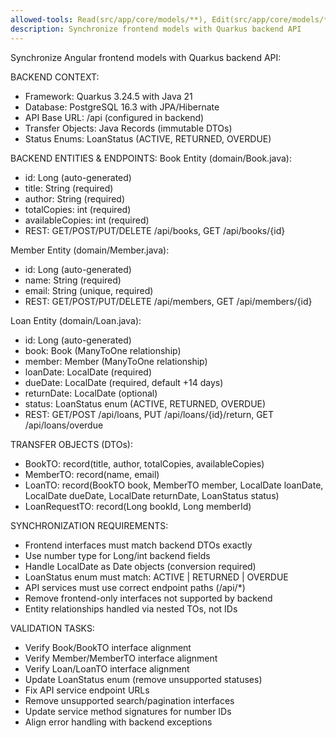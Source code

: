 ```yaml
---
allowed-tools: Read(src/app/core/models/**), Edit(src/app/core/models/**), Read(src/environments/**), Read(src/app/core/services/**)
description: Synchronize frontend models with Quarkus backend API
---
```

Synchronize Angular frontend models with Quarkus backend API:

BACKEND CONTEXT:
- Framework: Quarkus 3.24.5 with Java 21
- Database: PostgreSQL 16.3 with JPA/Hibernate
- API Base URL: /api (configured in backend)
- Transfer Objects: Java Records (immutable DTOs)
- Status Enums: LoanStatus (ACTIVE, RETURNED, OVERDUE)

BACKEND ENTITIES & ENDPOINTS:
Book Entity (domain/Book.java):
- id: Long (auto-generated)
- title: String (required)
- author: String (required) 
- totalCopies: int (required)
- availableCopies: int (required)
- REST: GET/POST/PUT/DELETE /api/books, GET /api/books/{id}

Member Entity (domain/Member.java):
- id: Long (auto-generated)
- name: String (required)
- email: String (unique, required)
- REST: GET/POST/PUT/DELETE /api/members, GET /api/members/{id}

Loan Entity (domain/Loan.java):
- id: Long (auto-generated)
- book: Book (ManyToOne relationship)
- member: Member (ManyToOne relationship)  
- loanDate: LocalDate (required)
- dueDate: LocalDate (required, default +14 days)
- returnDate: LocalDate (optional)
- status: LoanStatus enum (ACTIVE, RETURNED, OVERDUE)
- REST: GET/POST /api/loans, PUT /api/loans/{id}/return, GET /api/loans/overdue

TRANSFER OBJECTS (DTOs):
- BookTO: record(title, author, totalCopies, availableCopies)
- MemberTO: record(name, email)
- LoanTO: record(BookTO book, MemberTO member, LocalDate loanDate, LocalDate dueDate, LocalDate returnDate, LoanStatus status)
- LoanRequestTO: record(Long bookId, Long memberId)

SYNCHRONIZATION REQUIREMENTS:
- Frontend interfaces must match backend DTOs exactly
- Use number type for Long/int backend fields
- Handle LocalDate as Date objects (conversion required)
- LoanStatus enum must match: ACTIVE | RETURNED | OVERDUE
- API services must use correct endpoint paths (/api/*)
- Remove frontend-only interfaces not supported by backend
- Entity relationships handled via nested TOs, not IDs

VALIDATION TASKS:
- Verify Book/BookTO interface alignment
- Verify Member/MemberTO interface alignment  
- Verify Loan/LoanTO interface alignment
- Update LoanStatus enum (remove unsupported statuses)
- Fix API service endpoint URLs
- Remove unsupported search/pagination interfaces
- Update service method signatures for number IDs
- Align error handling with backend exceptions